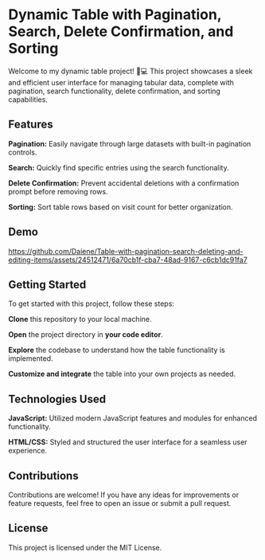 # Dynamic Table with Pagination, Search, Delete Confirmation, and Sorting

Welcome to my dynamic table project! 🚀💻 This project showcases a sleek and efficient user interface for managing tabular data, complete with pagination, search functionality, delete confirmation, and sorting capabilities.

## Features

**Pagination:** Easily navigate through large datasets with built-in pagination controls.

**Search:** Quickly find specific entries using the search functionality.

**Delete Confirmation:** Prevent accidental deletions with a confirmation prompt before removing rows.

**Sorting:** Sort table rows based on visit count for better organization.

## Demo

https://github.com/Daiene/Table-with-pagination-search-deleting-and-editing-items/assets/24512471/6a70cb1f-cba7-48ad-9167-c6cb1dc91fa7

## Getting Started

To get started with this project, follow these steps:

**Clone** this repository to your local machine.

**Open** the project directory in **your code editor**.

**Explore** the codebase to understand how the table functionality is implemented.

**Customize and integrate** the table into your own projects as needed.

## Technologies Used

**JavaScript:** Utilized modern JavaScript features and modules for enhanced functionality.

**HTML/CSS:** Styled and structured the user interface for a seamless user experience.

## Contributions
Contributions are welcome! If you have any ideas for improvements or feature requests, feel free to open an issue or submit a pull request.

## License
This project is licensed under the MIT License.
